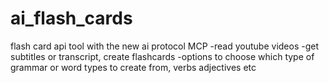 # ai_flash_cards

flash card api tool with the new ai protocol MCP
-read youtube videos -get subtitles or transcript, create flashcards
-options to choose which type of grammar or word types to create from, verbs adjectives etc 